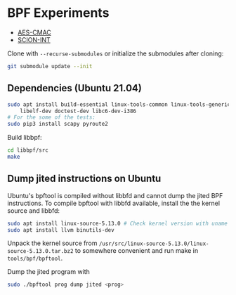 BPF Experiments
===============

- [AES-CMAC](/aes)
- [SCION-INT](/int)

Clone with `--recurse-submodules` or initialize the submodules after cloning:
```bash
git submodule update --init
```

Dependencies (Ubuntu 21.04)
---------------------------
```bash
sudo apt install build-essential linux-tools-common linux-tools-generic clang \
    libelf-dev doctest-dev libc6-dev-i386
# For the some of the tests:
sudo pip3 install scapy pyroute2
```

Build libbpf:
```bash
cd libbpf/src
make
```

Dump jited instructions on Ubuntu
---------------------------------
Ubuntu's bpftool is compiled without libbfd and cannot dump the jited BPF instructions. To compile
bpftool with libbfd available, install the the kernel source and libbfd:
```bash
sudo apt install linux-source-5.13.0 # Check kernel version with uname -r
sudo apt install llvm binutils-dev
```
Unpack the kernel source from `/usr/src/linux-source-5.13.0/linux-source-5.13.0.tar.bz2` to
somewhere convenient and run make in `tools/bpf/bpftool`.

Dump the jited program with
```bash
sudo ./bpftool prog dump jited <prog>
```
